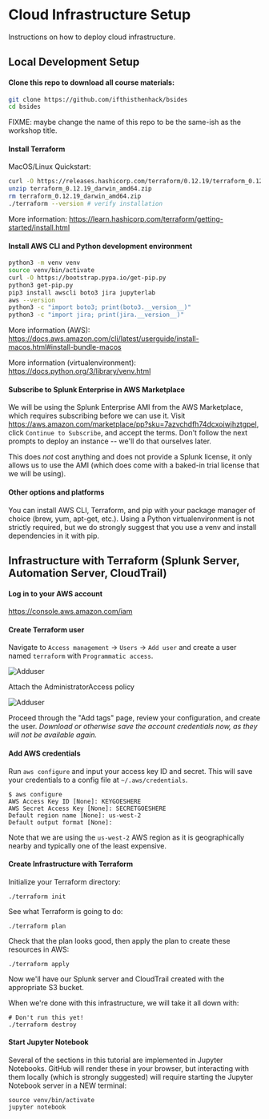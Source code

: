 # Cloud Infrastructure Setup
Instructions on how to deploy cloud infrastructure.

## Local Development Setup

#### Clone this repo to download all course materials:

```bash
git clone https://github.com/ifthisthenhack/bsides
cd bsides
```

FIXME: maybe change the name of this repo to be the same-ish as the workshop title.

#### Install Terraform

MacOS/Linux Quickstart:
```bash
curl -O https://releases.hashicorp.com/terraform/0.12.19/terraform_0.12.19_darwin_amd64.zip
unzip terraform_0.12.19_darwin_amd64.zip
rm terraform_0.12.19_darwin_amd64.zip
./terraform --version # verify installation
```

More information: https://learn.hashicorp.com/terraform/getting-started/install.html

#### Install AWS CLI and Python development environment

```bash
python3 -m venv venv
source venv/bin/activate
curl -O https://bootstrap.pypa.io/get-pip.py
python3 get-pip.py
pip3 install awscli boto3 jira jupyterlab
aws --version
python3 -c "import boto3; print(boto3.__version__)"
python3 -c "import jira; print(jira.__version__)"
```

More information (AWS): https://docs.aws.amazon.com/cli/latest/userguide/install-macos.html#install-bundle-macos

More information (virtualenvironment): https://docs.python.org/3/library/venv.html

#### Subscribe to Splunk Enterprise in AWS Marketplace
We will be using the Splunk Enterprise AMI from the AWS Marketplace, which requires subscribing before we can use it. Visit https://aws.amazon.com/marketplace/pp?sku=7azvchdfh74dcxoiwjhztgpel, click `Continue to Subscribe`, and accept the terms. Don't follow the next prompts to deploy an instance -- we'll do that ourselves later.

This does _not_ cost anything and does not provide a Splunk license, it only allows us to use the AMI (which does come with a baked-in trial license that we will be using).

#### Other options and platforms
You can install AWS CLI, Terraform, and pip with your package manager of choice (brew, yum, apt-get, etc.). Using a Python virtualenvironment is not strictly required, but we do strongly suggest that you use a venv and install dependencies in it with pip.

## Infrastructure with Terraform (Splunk Server, Automation Server, CloudTrail)

#### Log in to your AWS account
https://console.aws.amazon.com/iam

#### Create Terraform user
Navigate to `Access management` -> `Users` -> `Add user` and create a user named `terraform` with `Programmatic access`.

![Adduser](images/adduser1.png?raw=true "Add user")

Attach the AdministratorAccess policy

![Adduser](images/adduser2.png?raw=true "Add user")

Proceed through the "Add tags" page, review your configuration, and create the user. _Download or otherwise save the account credentials now, as they will not be available again._

#### Add AWS credentials
Run `aws configure` and input your access key ID and secret. This will save your credentials to a config file at `~/.aws/credentials`.

```
$ aws configure
AWS Access Key ID [None]: KEYGOESHERE
AWS Secret Access Key [None]: SECRETGOESHERE
Default region name [None]: us-west-2
Default output format [None]:
```

Note that we are using the `us-west-2` AWS region as it is geographically nearby and typically one of the least expensive.

#### Create Infrastructure with Terraform
Initialize your Terraform directory:
```
./terraform init
```

See what Terraform is going to do:
```
./terraform plan
```

Check that the plan looks good, then apply the plan to create these resources in AWS:

```
./terraform apply
```

Now we'll have our Splunk server and CloudTrail created with the appropriate S3 bucket.

When we're done with this infrastructure, we will take it all down with:

```
# Don't run this yet!
./terraform destroy
```

#### Start Jupyter Notebook
Several of the sections in this tutorial are implemented in Jupyter Notebooks. GitHub will render these in your browser, but interacting with them locally (which is strongly suggested) will require starting the Jupyter Notebook server in a NEW terminal:

```
source venv/bin/activate
jupyter notebook
```
